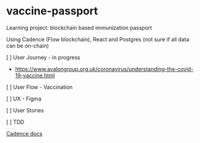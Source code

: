 # vaccine-passport
Learning project: blockchain based immunization passport

Using Cadence (Flow blockchain), React and Postgres (not sure if all data can be on-chain)

[ ] User Journey - in progress
* https://www.avalongroup.org.uk/coronavirus/understanding-the-covid-19-vaccine.html

[ ] User Flow - Vaccination

[ ] UX - Figma

[ ] User Stories

[ ] TDD


[Cadence docs](https://docs.onflow.org/cadence)
